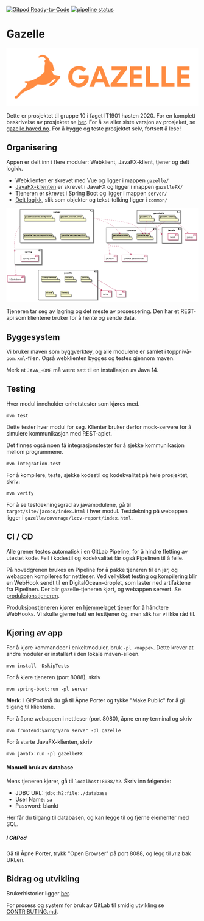 [![Gitpod Ready-to-Code](https://img.shields.io/badge/Gitpod-Ready--to--Code-blue?logo=gitpod)](https://gitpod.idi.ntnu.no/#https://gitlab.stud.idi.ntnu.no/it1901/groups-2020/gr2010/gr2010) 
[![pipeline status](https://gitlab.stud.idi.ntnu.no/it1901/groups-2020/gr2010/gr2010/badges/master/pipeline.svg)](https://gitlab.stud.idi.ntnu.no/it1901/groups-2020/gr2010/gr2010/-/commits/master)

# Gazelle

![Gazelle logo](assets/logo.svg)

Dette er prosjektet til gruppe 10 i faget IT1901 høsten 2020.
For en komplett beskrivelse av prosjektet se [her](gazelle/README.md).
For å se aller siste versjon av prosjeket, se [gazelle.haved.no](https://gazelle.haved.no).
For å bygge og teste prosjektet selv, fortsett å lese!

## Organisering
Appen er delt inn i flere moduler: Webklient, JavaFX-klient, tjener og delt logikk.
 - Webklienten er skrevet med Vue og ligger i mappen `gazelle/`
 - [JavaFX-klienten](gazelleFX/README.md) er skrevet i JavaFX og ligger i mappen `gazelleFX/`
 - Tjeneren er skrevet i Spring Boot og ligger i mappen `server/`
 - [Delt logikk](common/README.md), slik som objekter og tekst-tolking ligger i `common/`

![PlantUML](/assets/architecture.png)

Tjeneren tar seg av lagring og det meste av prosessering.
Den har et REST-api som klientene bruker for å hente og sende data.

## Byggesystem
Vi bruker maven som byggverktøy, og alle modulene er samlet i toppnivå-`pom.xml`-filen.
Også webklienten bygges og testes gjennom maven.

Merk at `JAVA_HOME` må være satt til en installasjon av Java 14.

## Testing
Hver modul inneholder enhetstester som kjøres med.
```
mvn test
```
Dette tester hver modul for seg.
Klienter bruker derfor mock-servere for å simulere kommunikasjon med REST-apiet.

Det finnes også noen få integrasjonstester for å sjekke kommunikasjon mellom programmene.
```
mvn integration-test
```

For å kompilere, teste, sjekke kodestil og kodekvalitet på hele prosjektet, skriv:
```
mvn verify
```
For å se testdekningsgrad av javamodulene, gå til ```target/site/jacoco/index.html``` i hver modul.
Testdekning på webappen ligger i ```gazelle/coverage/lcov-report/index.html```.

## CI / CD
Alle grener testes automatisk i en GitLab Pipeline, for å hindre fletting av utestet kode.
Feil i kodestil og kodekvalitet får også Pipelinen til å feile.

På hovedgrenen brukes en Pipeline for å pakke tjeneren til en jar, og
webappen kompileres for nettleser. Ved vellykket testing og kompilering blir
en WebHook sendt til en DigitalOcean-droplet, som laster ned artifaktene fra Pipelinen.
Der blir gazelle-tjeneren kjørt, og webappen servert. Se [produksjonstjeneren](https://gazelle.haved.no).

Produksjonstjeneren kjører en [hjemmelaget tjener](https://github.com/haved/DropletManager) for å håndtere WebHooks.
Vi skulle gjerne hatt en testtjener òg, men slik har vi ikke råd til.

## Kjøring av app
For å kjøre kommandoer i enkeltmoduler, bruk `-pl <mappe>`.
Dette krever at andre moduler er installert i den lokale maven-siloen.
```
mvn install -DskipTests
```

For å kjøre tjeneren (port 8088), skriv
```
mvn spring-boot:run -pl server
```
**Merk:** I GitPod må du gå til Åpne Porter og tykke "Make Public" for å gi tilgang til klientene.

For å åpne webappen i nettleser (port 8080), åpne en ny terminal og skriv
```
mvn frontend:yarn@"yarn serve" -pl gazelle
```

For å starte JavaFX-klienten, skriv
```
mvn javafx:run -pl gazelleFX
```

#### Manuell bruk av database
Mens tjeneren kjører, gå til `localhost:8088/h2`. Skriv inn følgende:
 - JDBC URL: `jdbc:h2:file:./database`
 - User Name: `sa`
 - Password: blankt

Her får du tilgang til databasen, og kan legge til og fjerne elementer med SQL.
 
##### I GitPod
Gå til Åpne Porter, trykk "Open Browser" på port 8088, og legg til `/h2` bak URLen.
 
## Bidrag og utvikling

Brukerhistorier ligger [her](/brukerhistorier/brukerhistorier.md).

For prosess og system for bruk av GitLab til smidig utvikling se [CONTRIBUTING.md](/CONTRIBUTING.md).